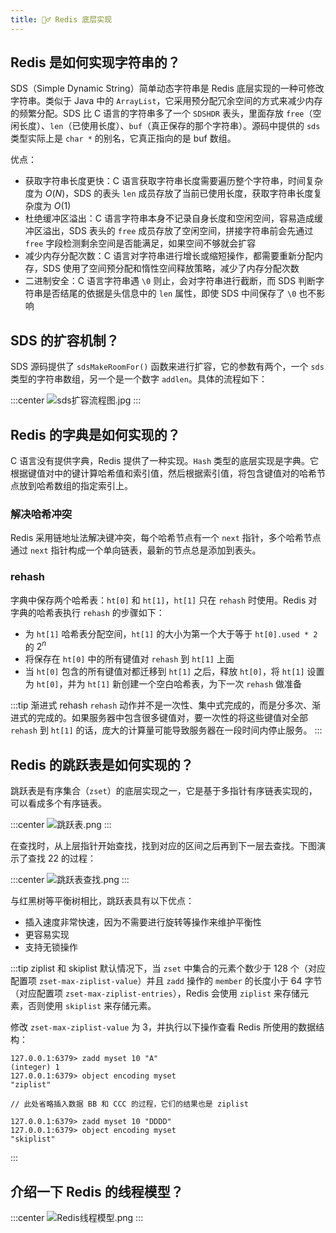 ```yaml
---
title: 🙋‍♂️ Redis 底层实现
---
```


## Redis 是如何实现字符串的？<Badge text="重点" type="error"/>

SDS（Simple Dynamic String）简单动态字符串是 Redis 底层实现的一种可修改字符串。类似于 Java 中的 `ArrayList`，它采用预分配冗余空间的方式来减少内存的频繁分配。SDS 比 C 语言的字符串多了一个 `SDSHDR` 表头，里面存放 `free`（空闲长度）、`len`（已使用长度）、`buf`（真正保存的那个字符串）。源码中提供的 `sds` 类型实际上是 `char *` 的别名，它真正指向的是 buf 数组。

优点：

- 获取字符串长度更快：C 语言获取字符串长度需要遍历整个字符串，时间复杂度为 $O(N)$，SDS 的表头 `len` 成员存放了当前已使用长度，获取字符串长度复杂度为 $O(1)$
- 杜绝缓冲区溢出：C 语言字符串本身不记录自身长度和空闲空间，容易造成缓冲区溢出，SDS 表头的 `free` 成员存放了空闲空间，拼接字符串前会先通过 `free` 字段检测剩余空间是否能满足，如果空间不够就会扩容
- 减少内存分配次数：C 语言对字符串进行增长或缩短操作，都需要重新分配内存，SDS 使用了空间预分配和惰性空间释放策略，减少了内存分配次数
- 二进制安全：C 语言字符串遇 `\0` 则止，会对字符串进行截断，而 SDS 判断字符串是否结尾的依据是头信息中的 `len` 属性，即使 SDS 中间保存了 `\0` 也不影响

## SDS 的扩容机制？<Badge text="重点" type="error"/>

SDS 源码提供了 `sdsMakeRoomFor()` 函数来进行扩容，它的参数有两个，一个 `sds` 类型的字符串数组，另一个是一个数字 `addlen`。具体的流程如下：

:::center
![sds扩容流程图.jpg](https://i.loli.net/2021/07/31/zYeV1apdblOAScB.png)
:::

## Redis 的字典是如何实现的？

C 语言没有提供字典，Redis 提供了一种实现。`Hash` 类型的底层实现是字典。它根据键值对中的键计算哈希值和索引值，然后根据索引值，将包含键值对的哈希节点放到哈希数组的指定索引上。

### 解决哈希冲突

Redis 采用链地址法解决键冲突，每个哈希节点有一个 `next` 指针，多个哈希节点通过 `next` 指针构成一个单向链表，最新的节点总是添加到表头。

### rehash

字典中保存两个哈希表：`ht[0]` 和 `ht[1]`，`ht[1]` 只在 `rehash` 时使用。Redis 对字典的哈希表执行 `rehash` 的步骤如下：

- 为 `ht[1]` 哈希表分配空间，`ht[1]` 的大小为第一个大于等于 `ht[0].used * 2` 的 $2^n$
- 将保存在 `ht[0]` 中的所有键值对 `rehash` 到 `ht[1]` 上面
- 当 `ht[0]` 包含的所有键值对都迁移到 `ht[1]` 之后，释放 `ht[0]`，将 `ht[1]` 设置为 `ht[0]`，并为 `ht[1]` 新创建一个空白哈希表，为下一次 `rehash` 做准备

:::tip 渐进式 rehash
`rehash` 动作并不是一次性、集中式完成的，而是分多次、渐进式的完成的。如果服务器中包含很多键值对，要一次性的将这些键值对全部 `rehash` 到 `ht[1]` 的话，庞大的计算量可能导致服务器在一段时间内停止服务。
:::

## Redis 的跳跃表是如何实现的？<Badge text="重点" type="error"/>

跳跃表是有序集合（`zset`）的底层实现之一，它是基于多指针有序链表实现的，可以看成多个有序链表。

:::center
![跳跃表.png](https://i.loli.net/2021/07/31/sWy4M7OYBSGvm8h.png)
:::

在查找时，从上层指针开始查找，找到对应的区间之后再到下一层去查找。下图演示了查找 22 的过程：

:::center
![跳跃表查找.png](https://i.loli.net/2021/07/31/L3tyY2nzQTOZx6e.png)
:::

与红黑树等平衡树相比，跳跃表具有以下优点：

- 插入速度非常快速，因为不需要进行旋转等操作来维护平衡性
- 更容易实现
- 支持无锁操作

:::tip ziplist 和 skiplist
默认情况下，当 `zset` 中集合的元素个数少于 128 个（对应配置项 `zset-max-ziplist-value`）并且 `zadd` 操作的 `member` 的长度小于 64 字节（对应配置项 `zset-max-ziplist-entries`），Redis 会使用 `ziplist` 来存储元素，否则使用 `skiplist` 来存储元素。

修改 `zset-max-ziplist-value` 为 3，并执行以下操作查看 Redis 所使用的数据结构：

```text
127.0.0.1:6379> zadd myset 10 "A"
(integer) 1
127.0.0.1:6379> object encoding myset
"ziplist"

// 此处省略插入数据 BB 和 CCC 的过程，它们的结果也是 ziplist

127.0.0.1:6379> zadd myset 10 "DDDD"
127.0.0.1:6379> object encoding myset
"skiplist"
```
:::

## 介绍一下 Redis 的线程模型？

:::center
![Redis线程模型.png](https://i.loli.net/2021/07/31/PK4j3RF1mJsIqbe.png)
:::
